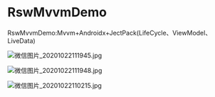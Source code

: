 # RswMvvmDemo
RswMvvmDemo:Mvvm+Androidx+JectPack(LifeCycle、ViewModel、LiveData)

![微信图片_20201022111945.jpg](https://upload-images.jianshu.io/upload_images/6287044-7b6b38763c4494e3.jpg?imageMogr2/auto-orient/strip%7CimageView2/2/w/200)

![微信图片_20201022111948.jpg](https://upload-images.jianshu.io/upload_images/6287044-65d8eb0f634e5679.jpg?imageMogr2/auto-orient/strip%7CimageView2/2/w/200)

![微信图片_20201022110215.jpg](https://upload-images.jianshu.io/upload_images/6287044-b333a7df2af35c68.jpg?imageMogr2/auto-orient/strip%7CimageView2/2/w/200)